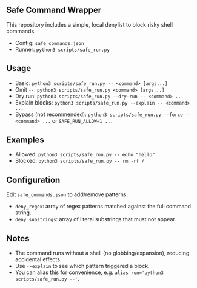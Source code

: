 Safe Command Wrapper
--------------------

This repository includes a simple, local denylist to block risky shell commands.

- Config: `safe_commands.json`
- Runner: `python3 scripts/safe_run.py`

Usage
-----

- Basic: `python3 scripts/safe_run.py -- <command> [args...]`
- Omit `--`: `python3 scripts/safe_run.py <command> [args...]`
- Dry run: `python3 scripts/safe_run.py --dry-run -- <command> ...`
- Explain blocks: `python3 scripts/safe_run.py --explain -- <command> ...`
- Bypass (not recommended): `python3 scripts/safe_run.py --force -- <command> ...` or `SAFE_RUN_ALLOW=1 ...`

Examples
--------

- Allowed: `python3 scripts/safe_run.py -- echo "hello"`
- Blocked: `python3 scripts/safe_run.py -- rm -rf /`

Configuration
-------------

Edit `safe_commands.json` to add/remove patterns.

- `deny_regex`: array of regex patterns matched against the full command string.
- `deny_substrings`: array of literal substrings that must not appear.

Notes
-----

- The command runs without a shell (no globbing/expansion), reducing accidental effects.
- Use `--explain` to see which pattern triggered a block.
- You can alias this for convenience, e.g. `alias run='python3 scripts/safe_run.py --'`.

